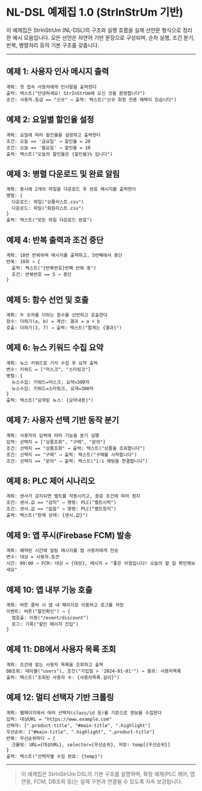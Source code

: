 # NL-DSL 예제집 1.0 (StrInStrUm 기반)

이 예제집은 StrInStrUm (NL-DSL)의 구조와 실행 흐름을 실제 선언문 형식으로 정리한 예시 모음입니다.
모든 선언은 자연어 기반 문장으로 구성되며, 순차 실행, 조건 분기, 반복, 병렬처리 등의 기본 구조를 갖춥니다.

---

## 예제 1: 사용자 인사 메시지 출력

```
계획: 첫 접속 사용자에게 인사말을 출력한다
출력: 텍스트("안녕하세요! StrInStrUm에 오신 것을 환영합니다")
조건: 사용자.등급 == "신규" → 출력: 텍스트("신규 회원 전용 혜택이 있습니다")
```

## 예제 2: 요일별 할인율 설정

```
계획: 요일에 따라 할인율을 설정하고 출력한다
조건: 오늘 == '금요일' → 할인율 = 20
조건: 오늘 == '월요일' → 할인율 = 10
출력: 텍스트("오늘의 할인율은 {할인율}% 입니다")
```

## 예제 3: 병렬 다운로드 및 완료 알림

```
계획: 동시에 2개의 파일을 다운로드 후 완료 메시지를 출력한다
병렬: {
  다운로드: 파일("상품리스트.csv")
  다운로드: 파일("회원리스트.csv")
}
출력: 텍스트("모든 파일 다운로드 완료")
```

## 예제 4: 반복 출력과 조건 중단

```
계획: 10번 반복하며 메시지를 출력하고, 5번째에서 중단
반복: 10회 → {
  출력: 텍스트("{반복번호}번째 반복 중")
  조건: 반복번호 == 5 → 중단
}
```

## 예제 5: 함수 선언 및 호출

```
계획: 두 숫자를 더하는 함수를 선언하고 호출한다
함수: 더하기(a, b) = 계산: 결과 = a + b
호출: 더하기(3, 7) → 출력: 텍스트("합계는 {결과}")
```

## 예제 6: 뉴스 키워드 수집 요약

```
계획: 뉴스 키워드로 기사 수집 후 요약 출력
변수: 키워드 = ["머스크", "스타링크"]
병렬: {
  뉴스수집: 키워드=머스크, 요약=300자
  뉴스수집: 키워드=스타링크, 요약=300자
}
출력: 텍스트("요약된 뉴스: {요약내용}")
```

## 예제 7: 사용자 선택 기반 동작 분기

```
계획: 사용자의 입력에 따라 기능을 분기 실행
입력: 선택지 = ["상품조회", "구매", "문의"]
조건: 선택지 == "상품조회" → 출력: 텍스트("상품을 조회합니다")
조건: 선택지 == "구매" → 출력: 텍스트("구매를 시작합니다")
조건: 선택지 == "문의" → 출력: 텍스트("1:1 채팅을 연결합니다")
```

## 예제 8: PLC 제어 시나리오

```
계획: 센서가 감지되면 벨트를 작동시키고, 종료 조건에 따라 정지
조건: 센서.값 == "감지" → 명령: PLC("벨트시작")
조건: 센서.값 == "없음" → 명령: PLC("벨트정지")
출력: 텍스트("현재 상태: {센서.값}")
```

## 예제 9: 앱 푸시(Firebase FCM) 발송

```
계획: 예약된 시간에 알림 메시지를 앱 사용자에게 전송
변수: 대상 = 사용자.토큰
시간: 09:00 → FCM: 대상 = {대상}, 메시지 = "좋은 아침입니다! 오늘의 할 일 확인해보세요"
```

## 예제 10: 앱 내부 기능 호출

```
계획: 버튼 클릭 시 앱 내 페이지로 이동하고 로그를 저장
이벤트: 버튼("할인확인") → {
  앱호출: 이동("/event/discount")
  로그: 기록("할인 페이지 진입")
}
```

## 예제 11: DB에서 사용자 목록 조회

```
계획: 조건에 맞는 사용자 목록을 조회하고 출력
DB조회: 테이블("users"), 조건("가입일 > '2024-01-01'") → 결과: 사용자목록
출력: 텍스트("조회된 사용자 수: {사용자목록.길이}")
```

## 예제 12: 멀티 선택자 기반 크롤링

```
계획: 웹페이지에서 여러 선택자(class/id 등)를 기준으로 정보를 수집한다
입력: 대상URL = "https://www.example.com"
선택자: [".product-title", "#main-title", ".highlight"]
우선순위: ["#main-title", ".highlight", ".product-title"]
반복: 우선순위마다 → {
  크롤링: URL={대상URL}, selector={우선순위}, 저장: temp[{우선순위}]
}
출력: 텍스트("선택자별 수집 완료: {temp}")
```

---

> 이 예제집은 StrInStrUm DSL의 기본 구조를 설명하며, 확장 예제(PLC 제어, 앱 연동, FCM, DB조회 등)는 실제 구현과 연결될 수 있도록 지속 보강됩니다.
